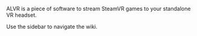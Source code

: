 ALVR is a piece of software to stream SteamVR games to your standalone VR headset.

Use the sidebar to navigate the wiki.

